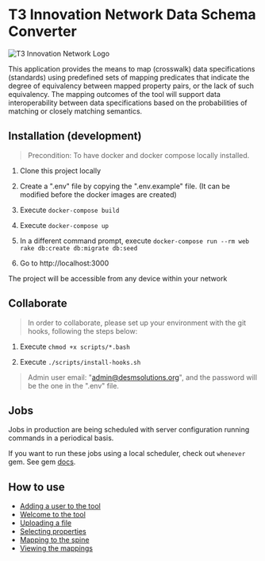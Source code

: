 # T3 Innovation Network Data Schema Converter

![T3 Innovation Network Logo](https://res.cloudinary.com/ricardo-gamarra/image/upload/v1609273002/T3Logo_lv3xpn.png)

This application provides the means to map (crosswalk) data specifications (standards) using predefined sets of mapping predicates that indicate the degree of equivalency between mapped property pairs, or the lack of such equivalency. The mapping outcomes of the tool will support data interoperability between data specifications based on the probabilities of matching or closely matching semantics.

## Installation (development)

> Precondition: To have docker and docker compose locally installed.

1. Clone this project locally

2. Create a ".env" file by copying the ".env.example" file. (It can be modified before the docker images are created)

2. Execute `docker-compose build`

3. Execute `docker-compose up`

4. In a different command prompt, execute `docker-compose run --rm web rake db:create db:migrate db:seed`

5. Go to http://localhost:3000

The project will be accessible from any device within your network

## Collaborate

> In order to collaborate, please set up your environment with the git hooks, following the steps below:

1. Execute `chmod +x scripts/*.bash`

2. Execute `./scripts/install-hooks.sh`

> Admin user email: "admin@desmsolutions.org", and the password will be the one in the ".env" file.

## Jobs

Jobs in production are being scheduled with server configuration running commands in a periodical basis.

If you want to run these jobs using a local scheduler, check out `whenever` gem. See gem [docs](https://github.com/javan/whenever).

## How to use

- [Adding a user to the tool](https://github.com/t3-innovation-network/desm/tree/master/walkthrough/0-adding-a-user.md)
- [Welcome to the tool](https://github.com/t3-innovation-network/desm/tree/master/walkthrough/1-welcome-to-the-tool.md)
- [Uploading a file](https://github.com/t3-innovation-network/desm/tree/master/walkthrough/2-uploading-a-file.md)
- [Selecting properties](https://github.com/t3-innovation-network/desm/tree/master/walkthrough/2-uploading-a-file.md)
- [Mapping to the spine](https://github.com/t3-innovation-network/desm/tree/master/walkthrough/3-mapping-to-the-spine.md)
- [Viewing the mappings](https://github.com/t3-innovation-network/desm/tree/master/walkthrough/4-viewing-the-mappings.md)